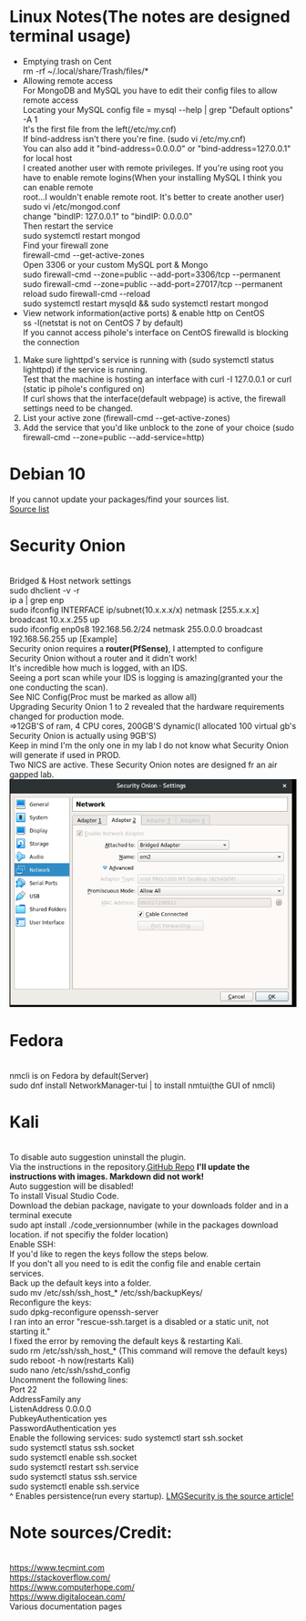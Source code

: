 # Linux Notes(The notes are designed terminal usage)
* Emptying trash on Cent
 <br> rm -rf ~/.local/share/Trash/files/*
 * Allowing remote access
    <br>For MongoDB and MySQL you have to edit their config files to allow remote access
    <br>Locating your MySQL config file = mysql --help | grep "Default options" -A 1
    <br>It's the first file from the left(/etc/my.cnf)
    <br>If bind-address isn't there you're fine. (sudo vi /etc/my.cnf)
    <br>You can also add it "bind-address=0.0.0.0" or "bind-address=127.0.0.1" for local host
    <br>I created another user with remote privileges. If you're using root you have to enable remote logins(When your installing MySQL I think you can enable remote                  
  root...I wouldn't enable remote root. It's better to create another user)
    <br>sudo vi /etc/mongod.conf
    <br>change "bindIP: 127.0.0.1" to "bindIP: 0.0.0.0"
    <br>Then restart the service
    <br>sudo systemctl restart mongod
    <br>Find your firewall zone
    <br>firewall-cmd --get-active-zones
    <br>Open 3306 or your custom MySQL port & Mongo
    <br>sudo firewall-cmd --zone=public --add-port=3306/tcp --permanent
    <br>sudo firewall-cmd --zone=public --add-port=27017/tcp --permanent
    <br>reload sudo firewall-cmd --reload
    <br>sudo systemctl restart mysqld && sudo systemctl restart mongod
 * View network information(active ports) & enable http on CentOS
  <br>ss -l(netstat is not on CentOS 7 by default)
  <br>If you cannot access pihole's interface on CentOS firewalld is blocking the connection 
  1. Make sure lighttpd's service is running with (sudo systemctl status lighttpd) if the service is running.<br>Test that the machine is hosting an interface with    curl -I 127.0.0.1 or curl (static ip pihole's configured on)<br>
  If curl shows that the interface(default webpage) is active, the firewall settings need to be changed.
  2. List your active zone (firewall-cmd --get-active-zones)
  3. Add the service that you'd like unblock to the zone of your choice (sudo firewall-cmd --zone=public --add-service=http)
# Debian 10
If you cannot update your packages/find your sources list.<br>
[Source list](https://wiki.debian.org/SourcesList)

# Security Onion
<br>Bridged & Host network settings
<br>sudo dhclient -v -r
<br>ip a | grep enp
<br>sudo ifconfig INTERFACE ip/subnet(10.x.x.x/x) netmask [255.x.x.x] broadcast 10.x.x.255 up
<br>sudo ifconfig enp0s8 192.168.56.2/24 netmask 255.0.0.0 broadcast 192.168.56.255 up [Example]
<br>Security onion requires a <b>router(PfSense)</b>, I attempted to configure Security Onion without a router and it didn't work!
<br>It's incredible how much is logged, with an IDS. 
<br>Seeing a port scan while your IDS is logging is amazing(granted your the one conducting the scan).
<br>See NIC Config(Proc must be marked as allow all)
<br>Upgrading Security Onion 1 to 2 revealed that the hardware requirements changed for production mode.
<br>=>12GB'S of ram, 4 CPU cores, 200GB'S dynamic(I allocated 100 virtual gb's Security Onion is actually using 9GB'S)
<br>Keep in mind I'm the only one in my lab I do not know what Security Onion will generate if used in PROD.
<br>Two NICS are active. These Security Onion notes are designed fr an air gapped lab.
![Security Onion Proc](securityOnion2NIC.PNG)
# Fedora
<br>nmcli is on Fedora by default(Server)
<br>sudo dnf install NetworkManager-tui | to install nmtui(the GUI of nmcli)

# Kali
<br>To disable auto suggestion uninstall the plugin.<br>Via the instructions in the repository.[GitHub Repo](https://github.com/zsh-users/zsh-autosuggestions#enable-asynchronous-)
 <b>I'll update the instructions with images. Markdown did not work!</b>
 <br> Auto suggestion will be disabled!
<br>To install Visual Studio Code.<br>Download the debian package, navigate to your downloads folder and in a terminal execute<br>sudo apt install ./code_versionnumber (while in the packages download location. if not specifiy the folder location)
<br>
Enable SSH:<br>
If you'd like to regen the keys follow the steps below.<br>If you don't all you need to is edit the config file and enable certain services.
<br>
Back up the default keys into a folder.<br>
sudo mv /etc/ssh/ssh_host_* /etc/ssh/backupKeys/
<br> Reconfigure the keys:<br>
sudo dpkg-reconfigure openssh-server
<br>I ran into an error "rescue-ssh.target is a disabled or a static unit, not starting it."<br>
I fixed the error by removing the default keys & restarting Kali.<br>
sudo rm /etc/ssh/ssh_host_* (This command will remove the default keys)<br>
sudo reboot -h now(restarts Kali)<br>
sudo nano /etc/ssh/sshd_config<br>
Uncomment the following lines:<br>
Port 22<br>
AddressFamily any<br>
ListenAddress 0.0.0.0<br>
PubkeyAuthentication yes<br>
PasswordAuthentication yes<br>
Enable the following services:
sudo systemctl start ssh.socket<br>
sudo systemctl status ssh.socket<br>
sudo systemctl enable ssh.socket<br>
sudo systemctl restart ssh.service<br>
sudo systemctl status ssh.service<br>
sudo systemctl enable ssh.service<br>
^ Enables persistence(run every startup).
[LMGSecurity is the source article!](https://www.lmgsecurity.com/enable-start-ssh-kali-linux/)

# Note sources/Credit:
<br>https://www.tecmint.com
<br>https://stackoverflow.com/
<br>https://www.computerhope.com/
<br>https://www.digitalocean.com/
<br>Various documentation pages

